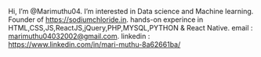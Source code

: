 Hi, I’m @Marimuthu04.
I’m interested in Data science and Machine learning.
Founder of https://sodiumchloride.in. hands-on experince in HTML,CSS,JS,ReactJS,jQuery,PHP,MYSQL,PYTHON & React Native.
email :  marimuthu04032002@gmail.com.
linkedin : https://www.linkedin.com/in/mari-muthu-8a62661ba/
